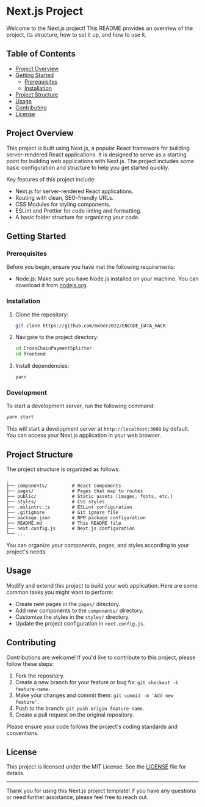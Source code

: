# Next.js Project

Welcome to the Next.js project! This README provides an overview of the project, its structure, how to set it up, and how to use it.

## Table of Contents

- [Project Overview](#project-overview)
- [Getting Started](#getting-started)
  - [Prerequisites](#prerequisites)
  - [Installation](#installation)
- [Project Structure](#project-structure)
- [Usage](#usage)
- [Contributing](#contributing)
- [License](#license)

## Project Overview

This project is built using Next.js, a popular React framework for building server-rendered React applications. It is designed to serve as a starting point for building web applications with Next.js. The project includes some basic configuration and structure to help you get started quickly.

Key features of this project include:

- Next.js for server-rendered React applications.
- Routing with clean, SEO-friendly URLs.
- CSS Modules for styling components.
- ESLint and Prettier for code linting and formatting.
- A basic folder structure for organizing your code.

## Getting Started

### Prerequisites

Before you begin, ensure you have met the following requirements:

- Node.js: Make sure you have Node.js installed on your machine. You can download it from [nodejs.org](https://nodejs.org/).

### Installation

1. Clone the repository:

   ```bash
   git clone https://github.com/mxber2022/ENCODE_DATA_HACK
   ```

2. Navigate to the project directory:

   ```bash
   cd CrossChainPaymentSplitter
   cd frontend 
   ```

3. Install dependencies:

   ```bash
   yarn
   ```

### Development

To start a development server, run the following command:

```bash
yarn start
```

This will start a development server at `http://localhost:3000` by default. You can access your Next.js application in your web browser.

## Project Structure

The project structure is organized as follows:

```
.
├── components/         # React components
├── pages/              # Pages that map to routes
├── public/             # Static assets (images, fonts, etc.)
├── styles/             # CSS styles
├── .eslintrc.js        # ESLint configuration
├── .gitignore          # Git ignore file
├── package.json        # NPM package configuration
├── README.md           # This README file
├── next.config.js      # Next.js configuration
└── ...
```

You can organize your components, pages, and styles according to your project's needs.

## Usage

Modify and extend this project to build your web application. Here are some common tasks you might want to perform:

- Create new pages in the `pages/` directory.
- Add new components to the `components/` directory.
- Customize the styles in the `styles/` directory.
- Update the project configuration in `next.config.js`.

## Contributing

Contributions are welcome! If you'd like to contribute to this project, please follow these steps:

1. Fork the repository.
2. Create a new branch for your feature or bug fix: `git checkout -b feature-name`.
3. Make your changes and commit them: `git commit -m 'Add new feature'`.
4. Push to the branch: `git push origin feature-name`.
5. Create a pull request on the original repository.

Please ensure your code follows the project's coding standards and conventions.

## License

This project is licensed under the MIT License. See the [LICENSE](LICENSE) file for details.

---

Thank you for using this Next.js project template! If you have any questions or need further assistance, please feel free to reach out.

